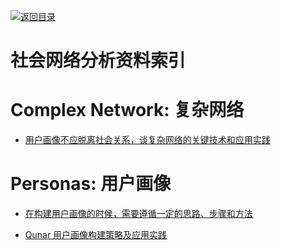 [![返回目录](https://user-images.githubusercontent.com/5803001/38079637-ff0abcf0-3371-11e8-9b76-ad651620afc7.jpg)](https://github.com/wx-chevalier/Awesome-Lists) 
 
 
# 社会网络分析资料索引

# Complex Network: 复杂网络

- [用户画像不应脱离社会关系，谈复杂网络的关键技术和应用实践 ](http://mp.weixin.qq.com/s?__biz=MzA5NzkxMzg1Nw==&mid=2653161390&idx=1&sn=3e825f524695c3a8c8a8edd0468bd112&chksm=8b493ac0bc3eb3d67a3a0c43b4c881b58859a8776f952e1fb8556ed079ac1cd12c631c9ef29a#rd)

# Personas: 用户画像

- [在构建用户画像的时候，需要遵循一定的思路、步骤和方法](http://www.woshipm.com/user-research/433312.html)

- [Qunar 用户画像构建策略及应用实践](http://www.36dsj.com/archives/68574)
